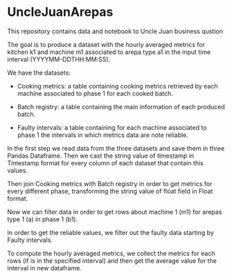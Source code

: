 # UncleJuanArepas
This repository contains data and notebook to Uncle Juan business qustion

The goal is to produce a dataset with the hourly averaged metrics for kitchen k1 and machine m1 associated to arepa type a1 in the input time interval (YYYYMM-DDTHH:MM:SS).

We have the datasets:

- Cooking metrics: a table containing cooking metrics
retrieved by each machine associated to phase 1 for each
cooked batch.

- Batch registry: a table containing the main information of
each produced batch.
  
- Faulty intervals: a table containing for each machine
associated to phase 1 the intervals in which metrics data
are note reliable.

In the first step we read data from the three datasets and save them in three Pandas Dataframe. Then we cast the string value of timestamp in Timestamp format for every column of each dataset that contain this values.

Then join Cooking metrics with Batch registry in order to get metrics for every different phase, transforming the string value of float field in Float format.

Now we can filter data in order to get rows about machine 1 (m1) for arepas type 1 (a) in phase 1 (b1).

In order to get the reliable values, we filter out the faulty data starting by Faulty intervals.

To compute the hourly averaged metrics, we collect the metrics for each rows (if is in the specified interval) and then get the average value for the interval in new dataframe. 

